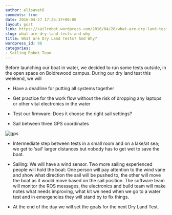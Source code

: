 ```yaml
---
author: elisavet8
comments: true
date: 2016-04-27 17:26:37+00:00
layout: post
link: https://sailrobot.wordpress.com/2016/04/28/what-are-dry-land-tests-and-why/
slug: what-are-dry-land-tests-and-why
title: What are Dry Land Tests? And Why?
wordpress_id: 98
categories:
- Sailing Robot Team
---
```


Before launching our boat in water, we decided to run some tests outside, in the open space on Boldrewood campus. During our dry land test this weekend, we will



	
  * Have a deadline for putting all systems together

	
  * Get practice for the work flow without the risk of dropping any laptops or other vital electronics in the water

	
  * Test our firmware: Does it choose the right sail settings?

	
  * Sail between three GPS coordinates


![gps](https://sailrobot.files.wordpress.com/2016/04/gps.png)



	
  * Intermediate step between tests in a small room and on a lake/at sea; we get to ‘sail’ larger distances but nobody has to get wet to save the boat.

	
  * Sailing: We will have a wind sensor. Two more sailing experienced people will hold the boat: One person will pay attention to the wind vane and show what direction the sail will be pushed to, the other will move the boat as it would move based on the sail position. The software team will monitor the ROS messages, the electronics and build team will make notes what needs improving, what kit we need when we go to a water test and in emergencies they will stand by to fix things.

	
  * At the end of the day we will set the goals for the next Dry Land Test. 


